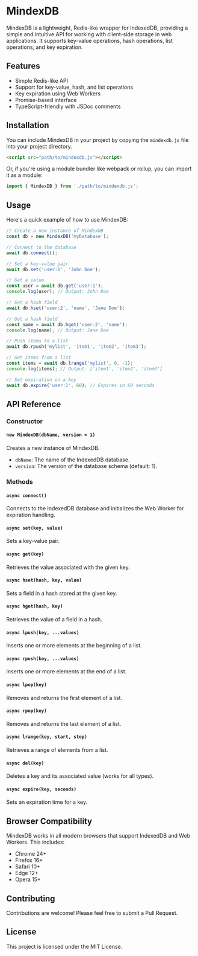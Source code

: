 # MindexDB

MindexDB is a lightweight, Redis-like wrapper for IndexedDB, providing a simple and intuitive API for working with client-side storage in web applications. It supports key-value operations, hash operations, list operations, and key expiration.

## Features

- Simple Redis-like API
- Support for key-value, hash, and list operations
- Key expiration using Web Workers
- Promise-based interface
- TypeScript-friendly with JSDoc comments

## Installation

You can include MindexDB in your project by copying the `mindexdb.js` file into your project directory.

```html
<script src="path/to/mindexdb.js"></script>
```

Or, if you're using a module bundler like webpack or rollup, you can import it as a module:

```javascript
import { MindexDB } from './path/to/mindexdb.js';
```

## Usage

Here's a quick example of how to use MindexDB:

```javascript
// Create a new instance of MindexDB
const db = new MindexDB('myDatabase');

// Connect to the database
await db.connect();

// Set a key-value pair
await db.set('user:1', 'John Doe');

// Get a value
const user = await db.get('user:1');
console.log(user); // Output: John Doe

// Set a hash field
await db.hset('user:2', 'name', 'Jane Doe');

// Get a hash field
const name = await db.hget('user:2', 'name');
console.log(name); // Output: Jane Doe

// Push items to a list
await db.rpush('mylist', 'item1', 'item2', 'item3');

// Get items from a list
const items = await db.lrange('mylist', 0, -1);
console.log(items); // Output: ['item1', 'item2', 'item3']

// Set expiration on a key
await db.expire('user:1', 60); // Expires in 60 seconds
```

## API Reference

### Constructor

#### `new MindexDB(dbName, version = 1)`

Creates a new instance of MindexDB.

- `dbName`: The name of the IndexedDB database.
- `version`: The version of the database schema (default: 1).

### Methods

#### `async connect()`

Connects to the IndexedDB database and initializes the Web Worker for expiration handling.

#### `async set(key, value)`

Sets a key-value pair.

#### `async get(key)`

Retrieves the value associated with the given key.

#### `async hset(hash, key, value)`

Sets a field in a hash stored at the given key.

#### `async hget(hash, key)`

Retrieves the value of a field in a hash.

#### `async lpush(key, ...values)`

Inserts one or more elements at the beginning of a list.

#### `async rpush(key, ...values)`

Inserts one or more elements at the end of a list.

#### `async lpop(key)`

Removes and returns the first element of a list.

#### `async rpop(key)`

Removes and returns the last element of a list.

#### `async lrange(key, start, stop)`

Retrieves a range of elements from a list.

#### `async del(key)`

Deletes a key and its associated value (works for all types).

#### `async expire(key, seconds)`

Sets an expiration time for a key.

## Browser Compatibility

MindexDB works in all modern browsers that support IndexedDB and Web Workers. This includes:

- Chrome 24+
- Firefox 16+
- Safari 10+
- Edge 12+
- Opera 15+

## Contributing

Contributions are welcome! Please feel free to submit a Pull Request.

## License

This project is licensed under the MIT License.
